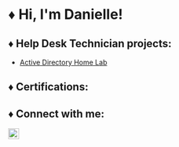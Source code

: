 <h1>♦ Hi, I'm Danielle!

<h2>♦ Help Desk Technician projects:</h2>

- [Active Directory Home Lab](https://github.com/DanielleLail/ActiveDirectoryHomeLab)

<h2>♦ Certifications:</h2>   

<h2>♦ Connect with me:</h2>

[<img align="left" alt="DanielleLail | LinkedIn" width="22px" src="https://cdn.jsdelivr.net/npm/simple-icons@v3/icons/linkedin.svg" />][linkedin]


[linkedin]: https://www.linkedin.com/in/danielle-lail/



<!--
Here are some ideas to get you started:

- 🔭 I’m currently working on ...
- 🌱 I’m currently learning ...
- 👯 I’m looking to collaborate on ...
- 🤔 I’m looking for help with ...
- 💬 Ask me about ...
- 📫 How to reach me: ...
- 😄 Pronouns: ...
- ⚡ Fun fact: ...
-->
